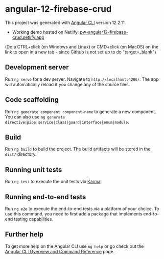# angular-12-firebase-crud

This project was generated with [Angular CLI](https://github.com/angular/angular-cli) version 12.2.11.

 - Working demo hosted on Netlify: <a href="https://pw-angular12-firebase-crud.netlify.app/tutorials" target="_blank">pw-angular12-firebase-crud.netlify.app</a> 

(Do a CTRL+click (on Windows and Linux) or CMD+click (on MacOS) on the link to open in a new tab - since Github is not set up to do "target=_blank")

## Development server

Run `ng serve` for a dev server. Navigate to `http://localhost:4200/`. The app will automatically reload if you change any of the source files.

## Code scaffolding

Run `ng generate component component-name` to generate a new component. You can also use `ng generate directive|pipe|service|class|guard|interface|enum|module`.

## Build

Run `ng build` to build the project. The build artifacts will be stored in the `dist/` directory.

## Running unit tests

Run `ng test` to execute the unit tests via [Karma](https://karma-runner.github.io).

## Running end-to-end tests

Run `ng e2e` to execute the end-to-end tests via a platform of your choice. To use this command, you need to first add a package that implements end-to-end testing capabilities.

## Further help

To get more help on the Angular CLI use `ng help` or go check out the [Angular CLI Overview and Command Reference](https://angular.io/cli) page.
